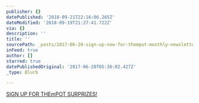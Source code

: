```yaml
---
publisher: {}
datePublished: '2018-09-21T22:16:06.265Z'
dateModified: '2018-09-19T21:27:41.722Z'
via: {}
description: ''
title: ''
sourcePath: _posts/2017-06-20-sign-up-now-for-thempot-monthly-newsletter.md
inFeed: true
author: []
starred: true
datePublishedOriginal: '2017-06-20T05:36:02.427Z'
_type: Blurb

---
```

[SIGN UP FOR THEmPOT SURPRIZES!][0]

[0]: https://goo.gl/forms/seqNZnE6jwZ7S7VG3